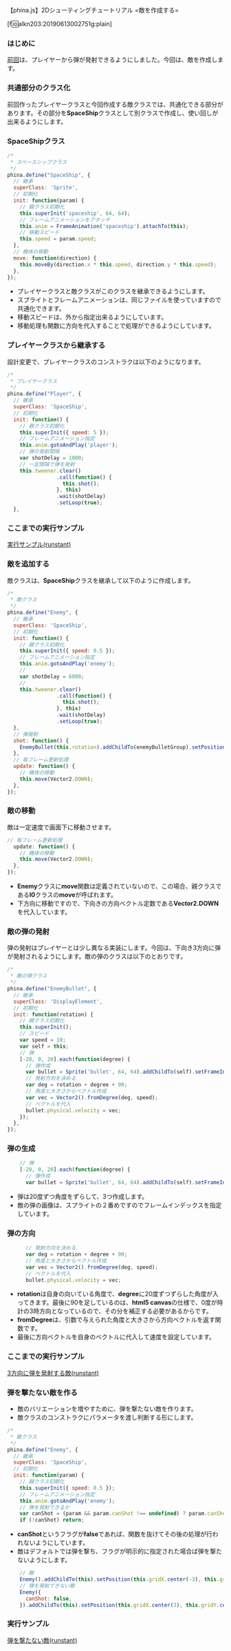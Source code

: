 【phina.js】2Dシューティングチュートリアル =敵を作成する=

[f:id:alkn203:20190613002751g:plain]

### はじめに
[前回](04-playershot.md)は、プレイヤーから弾が発射できるようにしました。今回は、敵を作成します。

### 共通部分のクラス化
前回作ったプレイヤークラスと今回作成する敵クラスでは、共通化できる部分があります。その部分を**SpaceShip**クラスとして別クラスで作成し、使い回しが出来るようにします。

### SpaceShipクラス

```javascript
/*
 * スペースシップクラス
 */
phina.define("SpaceShip", {
  // 継承
  superClass: 'Sprite',
  // 初期化
  init: function(param) {
    // 親クラス初期化
    this.superInit('spaceship', 64, 64);
    // フレームアニメーションをアタッチ
    this.anim = FrameAnimation('spaceship').attachTo(this);
    // 移動スピード
    this.speed = param.speed;
  },
  // 機体の移動
  move: function(direction) {
    this.moveBy(direction.x * this.speed, direction.y * this.speed);
  },
});
```

- プレイヤークラスと敵クラスがこのクラスを継承できるようにします。
- スプライトとフレームアニメーションは、同じファイルを使っていますので共通化できます。
- 移動スピードは、外から指定出来るようにしています。
- 移動処理も関数に方向を代入することで処理ができるようにしています。

### プレイヤークラスから継承する
設計変更で、プレイヤークラスのコンストラクは以下のようになります。

```javascript
/*
 * プレイヤークラス
 */
phina.define("Player", {
  // 継承
  superClass: 'SpaceShip',
  // 初期化
  init: function() {
    // 親クラス初期化
    this.superInit({ speed: 5 });
    // フレームアニメーション指定
    this.anim.gotoAndPlay('player');
    // 弾の発射間隔
    var shotDelay = 1000;
    // 一定間隔で弾を発射
    this.tweener.clear()
                .call(function() {
                  this.shot();
                }, this)
                .wait(shotDelay)
                .setLoop(true); 
  },
```

### ここまでの実行サンプル

[実行サンプル(runstant)](http://runstant.com/alkn203/projects/98cae238)

### 敵を追加する
敵クラスは、**SpaceShip**クラスを継承して以下のように作成します。

```javascript
/*
 * 敵クラス
 */
phina.define("Enemy", {
  // 継承
  superClass: 'SpaceShip',
  // 初期化
  init: function() {
    // 親クラス初期化
    this.superInit({ speed: 0.5 });
    // フレームアニメーション指定
    this.anim.gotoAndPlay('enemy');
    //
    var shotDelay = 6000;
    //
    this.tweener.clear()
                .call(function() {
                  this.shot();
                }, this)
                .wait(shotDelay)
                .setLoop(true);
  },
  // 弾発射
  shot: function() {
    EnemyBullet(this.rotation).addChildTo(enemyBulletGroup).setPosition(this.x, this.y);
  },
  // 毎フレーム更新処理
  update: function() {
    // 機体の移動
    this.move(Vector2.DOWN);
  },
});
```

### 敵の移動
敵は一定速度で画面下に移動させます。

```javascript
// 毎フレーム更新処理
  update: function() {
    // 機体の移動
    this.move(Vector2.DOWN);
  },
});
```

- **Enemy**クラスに**move**関数は定義されていないので、この場合、親クラスである**l0**クラスの**move**が呼ばれます。
- 下方向に移動ですので、下向きの方向ベクトル定数である**Vector2.DOWN**を代入しています。

### 敵の弾の発射
弾の発射はプレイヤーとは少し異なる実装にします。今回は、下向き3方向に弾が発射されるようにします。敵の弾のクラスは以下のとおりです。

```javascript
/*
 * 敵の弾クラス
 */
phina.define("EnemyBullet", {
  // 継承
  superClass: 'DisplayElement',
  // 初期化
  init: function(rotation) {
    // 親クラス初期化
    this.superInit();
    // スピード
    var speed = 10;
    var self = this;
    // 弾
    [-20, 0, 20].each(function(degree) {
      // 弾作成
      var bullet = Sprite('bullet', 64, 64).addChildTo(self).setFrameIndex(1);
      // 発射方向を決める
      var deg = rotation + degree + 90;
      // 角度と大きさからベクトル作成
      var vec = Vector2().fromDegree(deg, speed);
      // ベクトルを代入
      bullet.physical.velocity = vec;
    });
  },
});
```

### 弾の生成
```javascript
    // 弾
    [-20, 0, 20].each(function(degree) {
      // 弾作成
      var bullet = Sprite('bullet', 64, 64).addChildTo(self).setFrameIndex(1);
```

- 弾は20度ずつ角度をずらして、3つ作成します。
- 敵の弾の画像は、スプライトの２番めですのでフレームインデックスを指定しています。

### 弾の方向
```javascript
      // 発射方向を決める
      var deg = rotation + degree + 90;
      // 角度と大きさからベクトル作成
      var vec = Vector2().fromDegree(deg, speed);
      // ベクトルを代入
      bullet.physical.velocity = vec;
```

- **rotation**は自身の向いている角度で、**degree**に20度ずつずらした角度が入ってきます。最後に90を足しているのは、**html5 canvas**の仕様で、0度が時計の3時方向となっているので、その分を補正する必要があるからです。
- **fromDegree**は、引数で与えられた角度と大きさから方向ベクトルを返す関数です。
- 最後に方向ベクトルを自身のベクトルに代入して速度を設定しています。

### ここまでの実行サンプル
[3方向に弾を発射する敵(runstant)](https://runstant.com/alkn203/projects/c91f1564)

### 弾を撃たない敵を作る
- 敵のバリエーションを増やすために、弾を撃たない敵を作ります。
- 敵クラスのコンストラクにパラメータを渡し判断する形にします。

```javascript
/*
 * 敵クラス
 */
phina.define("Enemy", {
  // 継承
  superClass: 'SpaceShip',
  // 初期化
  init: function(param) {
    // 親クラス初期化
    this.superInit({ speed: 0.5 });
    // フレームアニメーション指定
    this.anim.gotoAndPlay('enemy');
    // 弾を発射できるか
    var canShot = (param && param.canShot !== undefined) ? param.canShot : true;
    if (!canShot) return;
```

- **canShot**というフラグが**false**であれば、関数を抜けてその後の処理が行われないようにしています。
- 敵はデフォルトでは弾を撃ち、フラグが明示的に指定された場合ば弾を撃たないようにします。

```javascript
    // 敵
    Enemy().addChildTo(this).setPosition(this.gridX.center(-3), this.gridY.center(-2));
    // 弾を発射できない敵
    Enemy({
      canShot: false,
    }).addChildTo(this).setPosition(this.gridX.center(3), this.gridY.center(-2));
```

### 実行サンプル
[弾を撃たない敵(runstant)](https://runstant.com/alkn203/projects/68f172b3)
